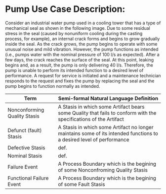 # Pump Use Case Description:
Consider an industrial water pump used in a cooling tower that has a type of mechanical seal as shown in the following image. Due to some residual stress in the seal (caused by nonuniform cooling during the casting process, for example), an internal crack forms and begins to grow gradually inside the seal. As the crack grows, the pump begins to operate with some unusual noise and mild vibration. However, the pump functions as intended (i.e., pumps water with the nominal pressure of 100 l/s as expected). After a few days, the crack reaches the surface of the seal. At this point, leaking begins and, as a result, the pump is only delivering 40 l/s.  Therefore, the pump is unable to perform its intended function to a desired level of performance. A request for service is initiated and a maintenance technician responds to the request and fixes the pump by replacing the seal and the pump begins to function normally as intended. 

| Term | Semi-formal Natural Language Definition |
|--|--|
| Nonconforming Quality Stasis	| A Stasis in which some Artifact bears some Quality that fails to conform with the specifications of the Artifact|
| Defunct (fault) Stasis	|A Stasis in which some Artifact no longer maintains some of its intended functions to a desired level of performance|
| Defective Stasis	| def.| A Stasis in which some Artifact fails to meet intended usage requirements| 
| Nominal Stasis	| def.|
| Failure Event	|A Process Boundary which is the begining of some Nonconfroming Quality Stasis|
| Functional Failure Event	|A Process Boundary which is the begining of some Fault Stasis|
